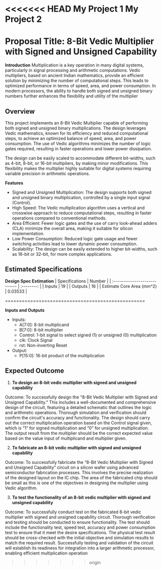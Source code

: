 <<<<<<< HEAD
My Project 1
My Project 2
=======
# Proposal Title: 8-Bit Vedic Multiplier with Signed and Unsigned Capability

**Introduction**
Multiplication is a key operation in many digital systems, particularly in signal processing and arithmetic computations. Vedic multipliers, based on ancient Indian mathematics, provide an efficient solution by minimizing the number of computational steps. This leads to optimized performance in terms of speed, area, and power consumption. In modern processors, the ability to handle both signed and unsigned binary numbers further enhances the flexibility and utility of the multiplier

## Overview
This project implements an 8-Bit Vedic Multiplier capable of performing both signed and unsigned binary multiplications. The design leverages Vedic mathematics, known for its efficiency and reduced computational steps, to achieve an optimized balance of speed, area, and power consumption. The use of Vedic algorithms minimizes the number of logic gates required, resulting in faster operations and lower power dissipation.

The design can be easily scaled to accommodate different bit-widths, such as 4-bit, 8-bit, or 16-bit multipliers, by making minor modifications. This flexibility makes the multiplier highly suitable for digital systems requiring variable precision in arithmetic operations.

**Features**
- Signed and Unsigned Multiplication: The design supports both signed and unsigned binary multiplication, controlled by a single input signal (Control).
- High Speed: The Vedic multiplication algorithm uses a vertical and crosswise approach to reduce computational steps, resulting in faster operations compared to conventional methods.
- Area Efficient: Fewer logic gates and the use of carry look-ahead adders (CLA) minimize the overall area, making it suitable for silicon implementation.
- Low Power Consumption: Reduced logic gate usage and fewer switching activities lead to lower dynamic power consumption.
- Scalability: The design can be easily extended to higher bit-widths, such as 16-bit or 32-bit, for more complex applications.

## Estimated Specifications
**Design Spec Estimation**
| Specifications                | Number     |
| :---------------------------- | :--------: |
| Inputs                        | 19         |
| Outputs                       | 16         |
| Estimate Core Area (mm^2)     | 0.03533    |

==================================================

**Inputs and Outputs**
- Inputs:
  - A[7:0]: 8-bit multiplicand
  - B[7:0]: 8-bit multiplier
  - Control: 1-bit signal to select signed (1) or unsigned (0) multiplication
  - clk: Clock Signal
  - rst: Non-inverting Reset
- Output:
  - P[15:0]: 16-bit product of the multiplication
 
 ## Expected Outcome

1. **To design an 8-bit vedic multiplier with signed and unsigned capability**
   
Outcome: To successfully design the “8-Bit Vedic Multiplier with Signed and Unsigned Capability.” This includes a well-documented and comprehensive design of the circuit, featuring a detailed schematic that outlines the logic and arithmetic operations. Thorough simulation and verification should confirm the circuit's accuracy and functionality. The design should carry out the correct multiplication operation based on the Control signal given, which is “1” for signed multiplication and “0” for unsigned multiplication. The output result from the multiplier should be the correct expected value based on the value input of multiplicand and multiplier given. 

2. **To fabricate an 8-bit vedic multiplier with signed and unsigned capability**
   
Outcome: To successfully fabricate the “8-Bit Vedic Multiplier with Signed and Unsigned Capability” circuit on a silicon wafer using advanced semiconductor fabrication processes. This involves the precise realization of the designed layout on the IC chip. The area of the fabricated chip should be small as this is one of the objectives in designing the multiplier using Vedic algorithm. 

3. **To test the functionality of an 8-bit vedic multiplier with signed and unsigned capability**

Outcome: To successfully conduct test on the fabricated  8-bit vedic multiplier with signed and unsigned capability circuit. Thorough verification and testing should be conducted to ensure functionality. The test should include the functionality test, speed test, accuracy and power consumption test to ensure that it meet the desire specifications. The physical test result should be cross-checked with the initial objective and simulation results to match the required result. Successfully testing and validation of the circuit will establish its readiness for integration into a larger arithmetic processor, enabling efficient multiplication operation
>>>>>>> origin
